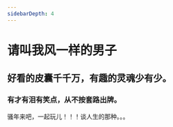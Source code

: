 ```yaml
---
sidebarDepth: 4
---
```

# 请叫我风一样的男子

## 好看的皮囊千千万，有趣的灵魂少有少。

### 有才有泪有笑点，从不按套路出牌。


骚年来吧，一起玩儿！！！谈人生的那种。。。
